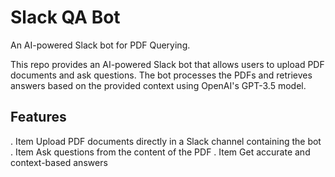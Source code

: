 # Slack QA Bot
An AI-powered Slack bot for PDF Querying.

This repo provides an AI-powered Slack bot that allows users to upload PDF documents and ask questions. The bot processes the PDFs and retrieves answers based on the provided context using OpenAI's GPT-3.5 model.

## Features

. Item Upload PDF documents directly in a Slack channel containing the bot
. Item Ask questions from the content of the PDF
. Item Get accurate and context-based answers



